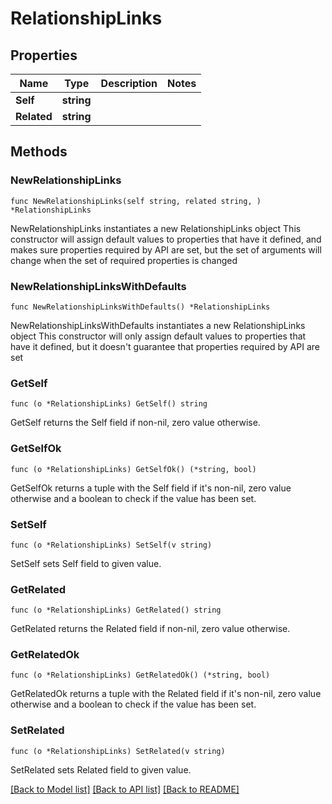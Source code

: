 # RelationshipLinks

## Properties

Name | Type | Description | Notes
------------ | ------------- | ------------- | -------------
**Self** | **string** |  | 
**Related** | **string** |  | 

## Methods

### NewRelationshipLinks

`func NewRelationshipLinks(self string, related string, ) *RelationshipLinks`

NewRelationshipLinks instantiates a new RelationshipLinks object
This constructor will assign default values to properties that have it defined,
and makes sure properties required by API are set, but the set of arguments
will change when the set of required properties is changed

### NewRelationshipLinksWithDefaults

`func NewRelationshipLinksWithDefaults() *RelationshipLinks`

NewRelationshipLinksWithDefaults instantiates a new RelationshipLinks object
This constructor will only assign default values to properties that have it defined,
but it doesn't guarantee that properties required by API are set

### GetSelf

`func (o *RelationshipLinks) GetSelf() string`

GetSelf returns the Self field if non-nil, zero value otherwise.

### GetSelfOk

`func (o *RelationshipLinks) GetSelfOk() (*string, bool)`

GetSelfOk returns a tuple with the Self field if it's non-nil, zero value otherwise
and a boolean to check if the value has been set.

### SetSelf

`func (o *RelationshipLinks) SetSelf(v string)`

SetSelf sets Self field to given value.


### GetRelated

`func (o *RelationshipLinks) GetRelated() string`

GetRelated returns the Related field if non-nil, zero value otherwise.

### GetRelatedOk

`func (o *RelationshipLinks) GetRelatedOk() (*string, bool)`

GetRelatedOk returns a tuple with the Related field if it's non-nil, zero value otherwise
and a boolean to check if the value has been set.

### SetRelated

`func (o *RelationshipLinks) SetRelated(v string)`

SetRelated sets Related field to given value.



[[Back to Model list]](../README.md#documentation-for-models) [[Back to API list]](../README.md#documentation-for-api-endpoints) [[Back to README]](../README.md)


